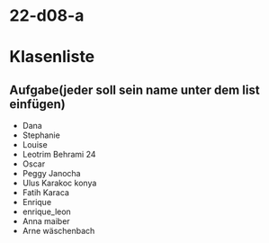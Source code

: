 # 22-d08-a

# Klasenliste

## Aufgabe(jeder soll sein name unter dem list einfügen)

- Dana
- Stephanie
- Louise
- Leotrim Behrami 24
- Oscar
- Peggy Janocha
- Ulus Karakoc konya
- Fatih Karaca
- Enrique
- enrique_leon
- Anna maiber
- Arne wäschenbach
